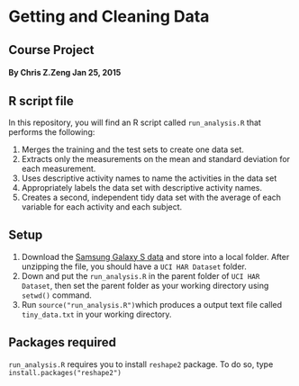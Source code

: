 # Getting and Cleaning Data

## Course Project
#### By Chris Z.Zeng Jan 25, 2015

## R script file

In this repository, you will find an R script called ```run_analysis.R``` that performs the following:

1. Merges the training and the test sets to create one data set.
2. Extracts only the measurements on the mean and standard deviation for each measurement.
3. Uses descriptive activity names to name the activities in the data set
4. Appropriately labels the data set with descriptive activity names.
5. Creates a second, independent tidy data set with the average of each variable for each activity and each subject.

## Setup
1. Download the [Samsung Galaxy S data](https://d396qusza40orc.cloudfront.net/getdata%2Fprojectfiles%2FUCI%20HAR%20Dataset.zip) and store into a local folder. After unzipping the file, you should have a ```UCI HAR Dataset``` folder.
2. Down and put the ```run_analysis.R``` in the parent folder of ```UCI HAR Dataset```, then set the parent folder as your working directory using ```setwd()``` command.
3. Run ```source("run_analysis.R")```which produces a output text file called ```tiny_data.txt``` in your working directory.

## Packages required

```run_analysis.R``` requires you to install ```reshape2``` package. To do so, type
```install.packages("reshape2")```

